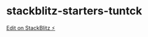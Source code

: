# stackblitz-starters-tuntck

[Edit on StackBlitz ⚡️](https://stackblitz.com/edit/stackblitz-starters-tuntck)